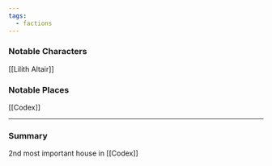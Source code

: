 ```yaml
---
tags:
  - factions
---
```

### Notable Characters
[[Lilith Altair]]

### Notable Places
[[Codex]]

___
### Summary
2nd most important house in [[Codex]]